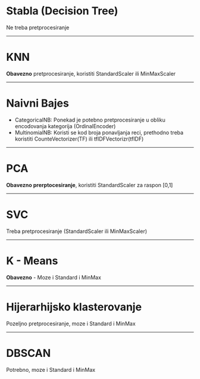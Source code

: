 # Stabla (Decision Tree)

Ne treba pretprocesiranje

---

# KNN

**Obavezno** pretprocesiranje, koristiti StandardScaler ili MinMaxScaler

---

# Naivni Bajes

- CategoricalNB: Ponekad je potebno pretprocesiranje u obliku encodovanja kategorija (OrdinalEncoder)
- MultinomialNB: Koristi se kod broja ponavljanja reci, prethodno treba koristiti CounteVectorizer(TF) ili tfIDFVectorizr(tfIDF)

---

# PCA

**Obavezno prerptocesiranje**, koristiti StandardScaler za raspon \[0,1\]

---

# SVC

Treba pretprocesiranje (StandardScaler ili MinMaxScaler)

---

# K - Means

**Obavezno** - Moze i Standard i MinMax

---

# Hijerarhijsko klasterovanje

Pozeljno pretprocesiranje, moze i Standard i MinMax

---

# DBSCAN

Potrebno, moze i Standard i MinMax